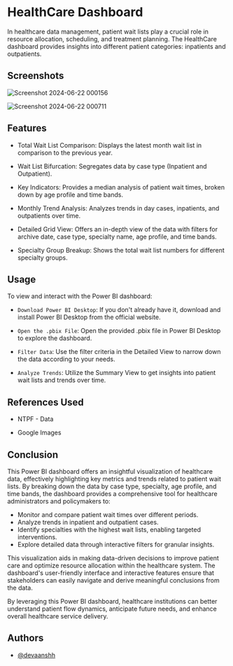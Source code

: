 
# HealthCare Dashboard

In healthcare data management, patient wait lists play a crucial role in resource allocation, scheduling, and treatment planning. The HealthCare dashboard provides insights into different patient categories: inpatients and outpatients.


## Screenshots

![Screenshot 2024-06-22 000156](https://github.com/devaanshh/HealthCare-Dashboard/assets/114211732/fc3908cb-b66f-462e-8430-c56c1825d6fb)

![Screenshot 2024-06-22 000711](https://github.com/devaanshh/HealthCare-Dashboard/assets/114211732/0f044052-82f1-4460-b4af-a1a9e8f478f0)



## Features

- Total Wait List Comparison: Displays the latest month wait list in comparison to the previous year.

- Wait List Bifurcation: Segregates data by case type (Inpatient and Outpatient).

- Key Indicators: Provides a median analysis of patient wait times, broken down by age profile and time bands.

- Monthly Trend Analysis: Analyzes trends in day cases, inpatients, and outpatients over time.

- Detailed Grid View: Offers an in-depth view of the data with filters for archive date, case type, specialty name, age profile, and time bands.

- Specialty Group Breakup: Shows the total wait list numbers for different specialty groups.


## Usage

To view and interact with the Power BI dashboard:

- `Download Power BI Desktop`: If you don't already have it, download and install Power BI Desktop from the official website.

- `Open the .pbix File`: Open the provided .pbix file in Power BI Desktop to explore the dashboard.

- `Filter Data`: Use the filter criteria in the Detailed View to narrow down the data according to your needs.

- `Analyze Trends`: Utilize the Summary View to get insights into patient wait lists and trends over time.

## References Used

- NTPF - Data

- Google Images


## Conclusion

This Power BI dashboard offers an insightful visualization of healthcare data, effectively highlighting key metrics and trends related to patient wait lists. By breaking down the data by case type, specialty, age profile, and time bands, the dashboard provides a comprehensive tool for healthcare administrators and policymakers to:

- Monitor and compare patient wait times over different periods.
- Analyze trends in inpatient and outpatient cases.
- Identify specialties with the highest wait lists, enabling targeted interventions.
- Explore detailed data through interactive filters for granular insights.

This visualization aids in making data-driven decisions to improve patient care and optimize resource allocation within the healthcare system. The dashboard's user-friendly interface and interactive features ensure that stakeholders can easily navigate and derive meaningful conclusions from the data.

By leveraging this Power BI dashboard, healthcare institutions can better understand patient flow dynamics, anticipate future needs, and enhance overall healthcare service delivery.

## Authors

- [@devaanshh](https://github.com/devaanshh)

